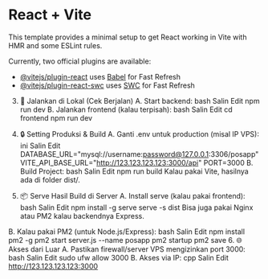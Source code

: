 # React + Vite

This template provides a minimal setup to get React working in Vite with HMR and some ESLint rules.

Currently, two official plugins are available:

- [@vitejs/plugin-react](https://github.com/vitejs/vite-plugin-react/blob/main/packages/plugin-react/README.md) uses [Babel](https://babeljs.io/) for Fast Refresh
- [@vitejs/plugin-react-swc](https://github.com/vitejs/vite-plugin-react-swc) uses [SWC](https://swc.rs/) for Fast Refresh

3. 🧪 Jalankan di Lokal (Cek Berjalan)
A. Start backend:
bash
Salin
Edit
npm run dev
B. Jalankan frontend (kalau terpisah):
bash
Salin
Edit
cd frontend
npm run dev
4. 🔒 Setting Produksi & Build
A. Ganti .env untuk production (misal IP VPS):
ini
Salin
Edit
DATABASE_URL="mysql://username:password@127.0.0.1:3306/posapp"
VITE_API_BASE_URL="http://123.123.123.123:3000/api"
PORT=3000
B. Build Project:
bash
Salin
Edit
npm run build
Kalau pakai Vite, hasilnya ada di folder dist/.

5. 📦 Serve Hasil Build di Server
A. Install serve (kalau pakai frontend):
bash
Salin
Edit
npm install -g serve
serve -s dist
Bisa juga pakai Nginx atau PM2 kalau backendnya Express.

B. Kalau pakai PM2 (untuk Node.js/Express):
bash
Salin
Edit
npm install pm2 -g
pm2 start server.js --name posapp
pm2 startup
pm2 save
6. 🌐 Akses dari Luar
A. Pastikan firewall/server VPS mengizinkan port 3000:
bash
Salin
Edit
sudo ufw allow 3000
B. Akses via IP:
cpp
Salin
Edit
http://123.123.123.123:3000
